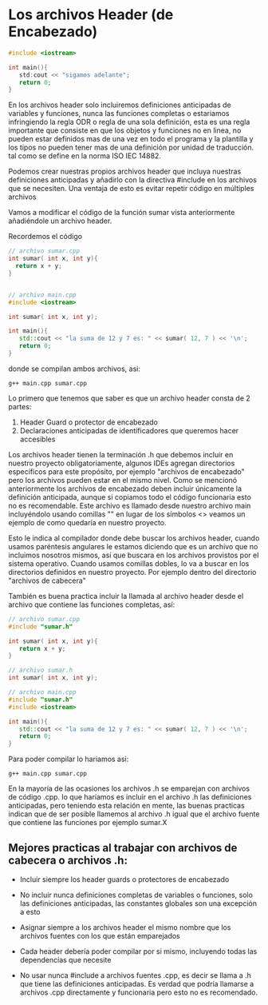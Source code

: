  Los archivos Header (de Encabezado)
 ===

 ```c++
 #include <iostream>

 int main(){
    std:cout << "sigamos adelante";
    return 0;
 }
 ```


En los archivos header solo incluiremos definiciones anticipadas de variables y
funciones, nunca las funciones completas o estariamos infringiendo la regla ODR
o regla de una sola definición, esta es una regla importante que consiste en
que los objetos y funciones no en linea, no pueden estar definidos mas de una
vez en todo el programa y la plantilla y los tipos no pueden tener mas de una
definición por unidad de traducción. tal como se define en la norma ISO IEC
14882.


Podemos crear nuestras propios archivos header que incluya nuestras
definiciones anticipadas y añadirlo con la directiva #include en los archivos
que se necesiten. Una ventaja de esto es evitar  repetir código en múltiples
archivos



Vamos a modificar el código de la función sumar vista anteriormente añadiéndole
un archivo header.

 Recordemos el código 
 ```c++
// archivo sumar.cpp
int sumar( int x, int y){
   return x + y;
}


// archivo main.cpp
#include <iostream>

int sumar( int x, int y);

int main(){
    std::cout << "la suma de 12 y 7 es: " << sumar( 12, 7 ) << '\n';
    return 0;
}
```
donde se compilan ambos archivos, asi:

```
g++ main.cpp sumar.cpp
```

Lo primero que tenemos que saber es que un archivo header consta de 2 partes: 
1) Header Guard o protector de encabezado
2) Declaraciones anticipadas de identificadores que queremos hacer accesibles


Los archivos header tienen la terminación .h que debemos incluir en nuestro
proyecto obligatoriamente, algunos IDEs agregan directorios específicos para
este propósito, por ejemplo "archivos de encabezado" pero los archivos pueden
estar en el mismo nivel. Como se mencionó anteriormente los archivos de
encabezado deben incluir únicamente la definición anticipada, aunque si
copiamos todo el código funcionaria esto no es recomendable. Este archivo es
llamado desde nuestro archivo main incluyéndolo usando comillas "" en lugar de
los símbolos <> veamos un ejemplo de como quedaría en nuestro proyecto.


Esto le indica al compilador donde debe buscar los archivos header, cuando
usamos paréntesis angulares le estamos diciendo que es un archivo que no
incluimos nosotros mismos, así que buscara en los archivos provistos por el
sistema operativo. Cuando usamos comillas dobles, lo va a buscar en los
directorios definidos en nuestro proyecto. Por ejemplo dentro del directorio
"archivos de cabecera"


También es buena practica incluir la llamada al archivo header desde el archivo
que contiene las funciones completas, así:

```c++
// archivo sumar.cpp
#include "sumar.h"

int sumar( int x, int y){
   return x + y;
}
```

```c++
// archivo sumar.h
int sumar( int x, int y);
```


```c++
// archivo main.cpp
#include "sumar.h"
#include <iostream>

int main(){
   std::cout << "la suma de 12 y 7 es: " << sumar( 12, 7 ) << '\n';
   return 0;
}
```

Para poder compilar lo hariamos asi:
```
g++ main.cpp sumar.cpp
```


En la mayoría de las ocasiones los archivos .h se emparejan con archivos de
código .cpp. lo que haríamos es incluir en el archivo .h las definiciones
anticipadas, pero teniendo esta relación en mente, las buenas practicas indican
que de ser posible llamemos al archivo .h igual que el archivo fuente que
contiene las funciones por ejemplo sumar.X

Mejores practicas al trabajar con archivos de cabecera o archivos .h:
---
* Incluir siempre los header guards o protectores de encabezado

* No incluir nunca definiciones completas de variables o funciones, solo las
  definiciones anticipadas, las constantes globales son una excepción a esto

* Asignar siempre a los archivos header el mismo nombre que los archivos
  fuentes con los que están emparejados 

* Cada header debería poder compilar por si mismo, incluyendo todas las
  dependencias que necesite

* No usar nunca #include a archivos fuentes .cpp, es decir se llama a .h que
  tiene las definiciones anticipadas. Es verdad que podría llamarse a archivos .cpp
  directamente y funcionaria pero esto no es recomendado.

